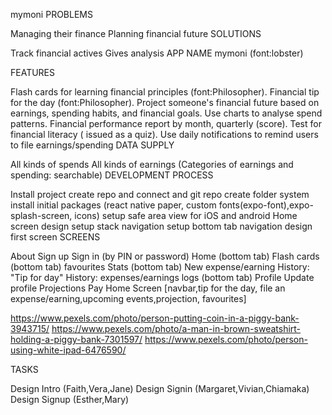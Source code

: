 mymoni
PROBLEMS

Managing their finance
Planning financial future
SOLUTIONS

Track financial actives
Gives analysis
APP NAME mymoni (font:lobster)

FEATURES

Flash cards for learning financial principles (font:Philosopher).
Financial tip for the day (font:Philosopher).
Project someone's financial future based on earnings, spending habits, and financial goals.
Use charts to analyse spend patterns.
Financial performance report by month, quarterly (score).
Test for financial literacy ( issued as a quiz).
Use daily notifications to remind users to file earnings/spending
DATA SUPPLY

All kinds of spends
All kinds of earnings (Categories of earnings and spending: searchable)
DEVELOPMENT PROCESS

Install project
create repo and connect and git repo
create folder system
install initial packages (react native paper, custom fonts(expo-font),expo-splash-screen, icons)
setup safe area view for iOS and android
Home screen design
setup stack navigation
setup bottom tab navigation
design first screen
SCREENS

About
Sign up
Sign in (by PIN or password)
Home (bottom tab)
Flash cards (bottom tab)
favourites
Stats (bottom tab)
New expense/earning
History: "Tip for day"
History: expenses/earnings logs (bottom tab)
Profile
Update profile
Projections
Pay
Home Screen [navbar,tip for the day, file an expense/earning,upcoming events,projection, favourites]

https://www.pexels.com/photo/person-putting-coin-in-a-piggy-bank-3943715/ https://www.pexels.com/photo/a-man-in-brown-sweatshirt-holding-a-piggy-bank-7301597/ https://www.pexels.com/photo/person-using-white-ipad-6476590/

TASKS

Design Intro (Faith,Vera,Jane)
Design Signin (Margaret,Vivian,Chiamaka)
Design Signup (Esther,Mary)
